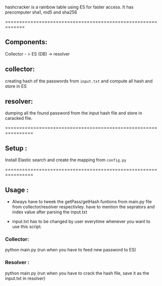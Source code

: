 hashcracker is a rainbow table using ES for faster access. 
It has precomputer sha1, md5 and sha256

=============================================================
## Components:

Collector - > ES (DB) -> resolver


collector:
--------------

creating hash of the passwords from `input.txt` and compute all hash and store in ES



resolver:
-------------

dumping all the found password from the input hash file and store in caracked file. 

================================================================

## Setup :

Install Elastic search and create the mapping from `config.py`

================================================================
## Usage :

- Always have to tweek the getPass/getHash funtions from main.py file from collector/resolver respectivley.
have to mention the seprators and index value after parsing the input.txt

- input.txt has to be changed by user everytime whenever you want to use this script.


### Collector: 
python main.py (run when you have to feed new password to ES)

### Resolver : 
python main.py (run when you have to crack the hash file, save it as the input.txt in resolver)

